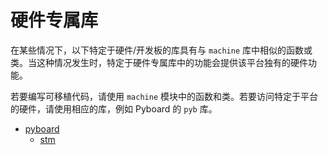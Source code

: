 # 硬件专属库

在某些情况下，以下特定于硬件/开发板的库具有与 `machine` 库中相似的函数或类。当这种情况发生时，特定于硬件专属库中的功能会提供该平台独有的硬件功能。

若要编写可移植代码，请使用 `machine` 模块中的函数和类。若要访问特定于平台的硬件，请使用相应的库，例如 Pyboard 的 `pyb` 库。

- [pyboard](pyboard/readme.md)
  - [stm](pyboard/stm/readme.md)